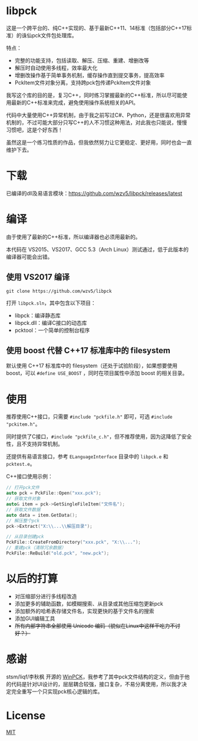 ﻿libpck
======

这是一个跨平台的、纯C++实现的、基于最新C++11、14标准（包括部分C++17标准）的诛仙pck文件包处理库。

特点： 
- 完整的功能支持，包括读取、解压、压缩、重建、增删改等
- 解压时自动使用多线程，效率最大化
- 增删改操作基于简单事务机制，缓存操作直到提交事务，提高效率
- PckItem文件对象分离，支持跨pck包传递PckItem文件对象

我写这个库的目的是，复习C++，同时练习掌握最新的C++标准，所以尽可能使用最新的C++标准来完成，避免使用操作系统相关的API。

代码中大量使用C++异常机制，由于我之前写过C#、Python，还是很喜欢用异常机制的，不过可能大部分只写C++的人不习惯这种用法，对此我也只能说，慢慢习惯吧，这是个好东西！

虽然这是一个练习性质的作品，但我依然努力让它更稳定、更好用，同时也会一直维护下去。

下载
====
已编译的dll及易语言模块：<https://github.com/wzv5/libpck/releases/latest>

编译
====

由于使用了最新的C++标准，所以编译器也必须用最新的。

本代码在 VS2015、VS2017、GCC 5.3（Arch Linux）测试通过，低于此版本的编译器可能会出错。

使用 VS2017 编译
----------------

```
git clone https://github.com/wzv5/libpck
```
打开 ```libpck.sln```，其中包含以下项目： 
- libpck：编译静态库
- libpck.dll：编译C接口的动态库
- pcktool：一个简单的控制台程序

使用 boost 代替 C++17 标准库中的 filesystem
------------------------------------------

默认使用 C++17 标准库中的 filesystem（还处于试验阶段），如果想要使用 boost，可以 `#define USE_BOOST` ，同时在项目属性中添加 boost 的相关目录。

使用
====

推荐使用C++接口，只需要 ```#include "pckfile.h"``` 即可，可选 ```#include "pckitem.h"```。

同时提供了C接口，```#include "pckfile_c.h"```，但不推荐使用，因为这降低了安全性，且不支持异常机制。

还提供有易语言接口，参考 ```ELanguageInterface``` 目录中的 ```libpck.e``` 和 ```pcktest.e```。

C++接口使用示例： 
```cpp
// 打开pck文件
auto pck = PckFile::Open("xxx.pck");
// 获取文件对象
auto& item = pck->GetSingleFileItem("文件名");
// 获取文件数据
auto data = item.GetData();
// 解压整个pck
pck->Extract("X:\\...\\解压目录");

// 从目录创建pck
PckFile::CreateFromDirectory("xxx.pck", "X:\\...");
// 重建pck（清除冗余数据）
PckFile::ReBuild("old.pck", "new.pck");
```

以后的打算
=========

- 对压缩部分进行多线程改造
- 添加更多的辅助函数，如模糊搜索、从目录或其他压缩包更新pck
- 添加额外的哈希表存储文件名，实现更快的基于文件名的搜索
- 添加GUI编辑工具
- ~~所有内部字符串全部使用 Unicode 编码（貌似在Linux中这样干吃力不讨好？）~~

感谢
=====
stsm/liqf/李秋枫 开源的 [WinPCK](http://bbs.duowan.com/thread-27298877-1-1.html)，我参考了其中pck文件结构的定义，但由于他的代码是针对UI设计的，层层耦合较强，接口复杂，不易分离使用，所以我才决定完全重写一个只实现pck核心逻辑的库。

License
=======
[MIT](http://opensource.org/licenses/MIT)
